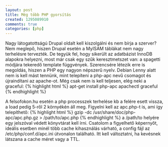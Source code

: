 ```yaml
---
layout: post
title: Még több PHP gyorsítás
created: 1295089910
comments: true
categories: [php]
---
```

Nagy látogatottságú Drupal oldalt kell kiszolgálni és nem bírja a szerver? Nem meglepő, hiszen Drupal esetén a MyISAM táblákat nem nagy terhelésre tervezték. De tegyük fel, hogy sikerült az adatbázist InnoDB alapokra helyezni, most már csak egy szűk keresztmetszet van: a spagetti módjára tekeredő template függvények. Szerencsére létezik erre is megoldás, hiszen a PHP egy nagyon népszerű nyelv. Debian Lenny alatt nem is kell mást tennünk, mint telepíteni a php-apc nevű csomagot és újraindítani az apache-ot. Még csak nem is kell teljesen, elég neki a graceful:
{% highlight html %}
apt-get install php-apc
apachectl graceful
{% endhighlight %}

A felsofokon.hu esetén a php processzek terhelése kb a felére esett vissza, a load pedig 5-ről 2 környékén áll meg. Figyelni kell az apc.php-t is, ami így telepíthető:
{% highlight html %}
gzip -dc /usr/share/doc/php-apc/apc.php.gz > /path/to/apc.php
{% endhighlight %}
a /path/to  helyére egy jelszóval védett könyvtárat kell írni. Csatolom a figyelhető képernyőt, ideális esetben minél több cache kihasználás várható, a config fájl az /etc/php/conf.d/apc.ini útvonalon található. Itt kell változtatni, ha kevésnek látszana a cache méret vagy a TTL.
